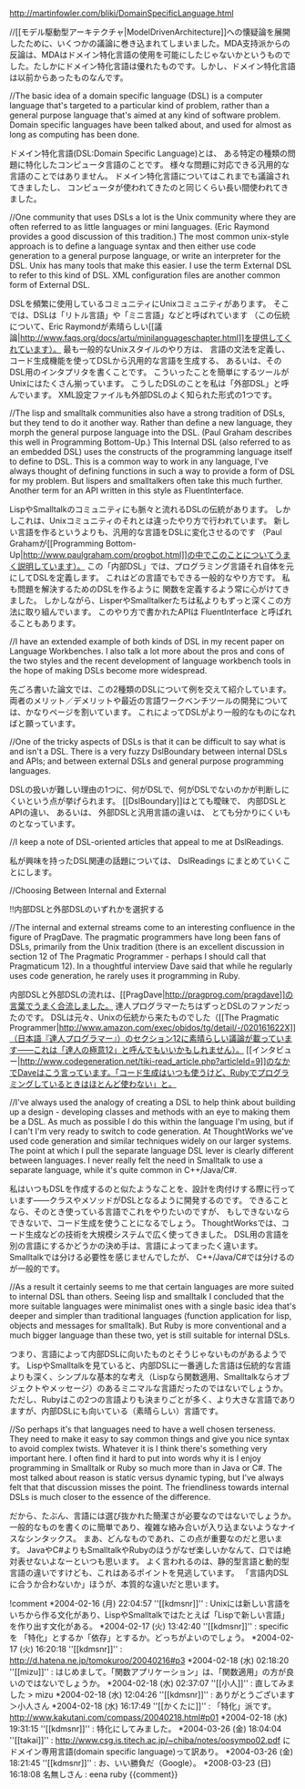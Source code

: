 http://martinfowler.com/bliki/DomainSpecificLanguage.html

//[[モデル駆動型アーキテクチャ|ModelDrivenArchitecture]]への懐疑論を展開したために、いくつかの議論に巻き込まれてしまいました。MDA支持派からの反論は、MDAはドメイン特化言語の使用を可能にしたじゃないかというものでした。たしかにドメイン特化言語は優れたものです。しかし、ドメイン特化言語は以前からあったものなんです。

//The basic idea of a domain specific language (DSL) is a computer language that's targeted to a particular kind of problem, rather than a general purpose language that's aimed at any kind of software problem. Domain specific languages have been talked about, and used for almost as long as computing has been done.

ドメイン特化言語(DSL:Domain Specific Language)とは、
ある特定の種類の問題に特化したコンピュータ言語のことです。
様々な問題に対応できる汎用的な言語のことではありません。
ドメイン特化言語についてはこれまでも議論されてきましたし、
コンピュータが使われてきたのと同じくらい長い間使われてきました。

//One community that uses DSLs a lot is the Unix community where they are often referred to as little languages or mini languages. (Eric Raymond provides a good discussion of this tradition.) The most common unix-style approach is to define a language syntax and then either use code generation to a general purpose language, or write an interpreter for the DSL. Unix has many tools that make this easier. I use the term External DSL to refer to this kind of DSL. XML configuration files are another common form of External DSL.

DSLを頻繁に使用しているコミュニティにUnixコミュニティがあります。
そこでは、DSLは「リトル言語」や「ミニ言語」などと呼ばれています
（この伝統について、Eric Raymondが素晴らしい[[議論|http://www.faqs.org/docs/artu/minilanguageschapter.html]]を提供してくれています）。
最も一般的なUnixスタイルのやり方は、
言語の文法を定義し、コード生成機能を使ってDSLから汎用的な言語を生成する、
あるいは、そのDSL用のインタプリタを書くことです。
こういったことを簡単にするツールがUnixにはたくさん揃っています。
こうしたDSLのことを私は「外部DSL」と呼んでいます。
XML設定ファイルも外部DSLのよく知られた形式の1つです。

//The lisp and smalltalk communities also have a strong tradition of DSLs, but they tend to do it another way. Rather than define a new language, they morph the general purpose language into the DSL. (Paul Graham describes this well in Programming Bottom-Up.) This Internal DSL (also referred to as an embedded DSL) uses the constructs of the programming language itself to define to DSL. This is a common way to work in any language, I've always thought of defining functions in such a way to provide a form of DSL for my problem. But lispers and smalltalkers often take this much further. Another term for an API written in this style as FluentInterface.

LispやSmalltalkのコミュニティにも脈々と流れるDSLの伝統があります。
しかしこれは、Unixコミュニティのそれとは違ったやり方で行われています。
新しい言語を作るというよりも、汎用的な言語をDSLに変化させるのです
（Paul Grahamが[[Programming Bottom-Up|http://www.paulgraham.com/progbot.html]]の中でこのことについてうまく説明しています）。
この「内部DSL」では、プログラミング言語それ自体を元にしてDSLを定義します。
これはどの言語でもできる一般的なやり方です。
私も問題を解決するためのDSLを作るように
関数を定義するよう常に心がけてきました。
しかしながら、LisperやSmalltalkerたちは私よりもずっと深くこの方法に取り組んでいます。
このやり方で書かれたAPIは FluentInterface と呼ばれることもあります。

//I have an extended example of both kinds of DSL in my recent paper on Language Workbenches. I also talk a lot more about the pros and cons of the two styles and the recent development of language workbench tools in the hope of making DSLs become more widespread.

先ごろ書いた論文では、この2種類のDSLについて例を交えて紹介しています。
両者のメリット／デメリットや最近の言語ワークベンチツールの開発については、かなりページを割いています。
これによってDSLがより一般的なものになればと願っています。

//One of the tricky aspects of DSLs is that it can be difficult to say what is and isn't a DSL. There is a very fuzzy DslBoundary between internal DSLs and APIs; and between external DSLs and general purpose programming languages.

DSLの扱いが難しい理由の1つに、何がDSLで、何がDSLでないのかが判断しにくいという点が挙げられます。
[[DslBoundary]]はとても曖昧で、
内部DSLとAPIの違い、
あるいは、
外部DSLと汎用言語の違いは、
とても分かりにくいものとなっています。

//I keep a note of DSL-oriented articles that appeal to me at DslReadings. 

私が興味を持ったDSL関連の話題については、
DslReadings にまとめていくことにします。

//Choosing Between Internal and External

!!内部DSLと外部DSLのいずれかを選択する

//The internal and external streams come to an interesting confluence in the figure of PragDave. The pragmatic programmers have long been fans of DSLs, primarily from the Unix tradition (there is an excellent discussion in section 12 of The Pragmatic Programmer - perhaps I should call that Pragmaticum 12). In a thoughtful interview Dave said that while he regularly uses code generation, he rarely uses it programming in Ruby.

内部DSLと外部DSLの流れは、[[PragDave|http://pragprog.com/pragdave]]の言葉でうまく合流しました。
達人プログラマーたちはずっとDSLのファンだったのです。
DSLは元々、Unixの伝統から来たものでした（[[The Pragmatic Programmer|http://www.amazon.com/exec/obidos/tg/detail/-/020161622X]]（日本語『達人プログラマー』）のセクション12に素晴らしい議論が載っています——これは「達人の極意12」と呼んでもいいかもしれません）。
[[インタビュー|http://www.codegeneration.net/tiki-read_article.php?articleId=9]]のなかでDaveはこう言っています。「コード生成はいつも使うけど、Rubyでプログラミングしているときはほとんど使わない」と。

//I've always used the analogy of creating a DSL to help think about building up a design - developing classes and methods with an eye to making them be a DSL. As much as possible I do this within the language I'm using, but if I can't I'm very ready to switch to code generation. At ThoughtWorks we've used code generation and similar techniques widely on our larger systems. The point at which I pull the separate language DSL lever is clearly different between languages. I never really felt the need in Smalltalk to use a separate language, while it's quite common in C++/Java/C#.

私はいつもDSLを作成するのと似たようなことを、設計を肉付けする際に行っています——クラスやメソッドがDSLとなるように開発するのです。
できることなら、そのとき使っている言語でこれをやりたいのですが、
もしできないならできないで、コード生成を使うことになるでしょう。
ThoughtWorksでは、コード生成などの技術を大規模システムで広く使ってきました。
DSL用の言語を別の言語にするかどうかの決め手は、言語によってまったく違います。
Smalltalkでは分ける必要性を感じませんでしたが、
C++/Java/C#では分けるのが一般的です。

//As a result it certainly seems to me that certain languages are more suited to internal DSL than others. Seeing lisp and smalltalk I concluded that the more suitable languages were minimalist ones with a single basic idea that's deeper and simpler than traditional languages (function application for lisp, objects and messages for smalltalk). But Ruby is more conventional and a much bigger language than these two, yet is still suitable for internal DSLs.

つまり、言語によって内部DSLに向いたものとそうじゃないものがあるようです。
LispやSmalltalkを見ていると、内部DSLに一番適した言語は伝統的な言語よりも深く、シンプルな基本的な考え（Lispなら関数適用、Smalltalkならオブジェクトやメッセージ）のあるミニマルな言語だったのではないでしょうか。
ただし、Rubyはこの2つの言語よりも決まりごとが多く、より大きな言語でありますが、内部DSLにも向いている（素晴らしい）言語です。

//So perhaps it's that languages need to have a well chosen terseness. They need to make it easy to say common things and give you nice syntax to avoid complex twists. Whatever it is I think there's something very important here. I often find it hard to put into words why it is I enjoy programming in Smalltalk or Ruby so much more than in Java or C#. The most talked about reason is static versus dynamic typing, but I've always felt that that discussion misses the point. The friendliness towards internal DSLs is much closer to the essence of the difference.

だから、たぶん、言語には選び抜かれた簡潔さが必要なのではないでしょうか。
一般的なものを書くのに簡単であり、複雑な絡み合いが入り込まないようなナイスなシンタックス。
まあ、どんなものであれ、この点が重要なのだと思います。
JavaやC#よりもSmalltalkやRubyのほうがなぜ楽しいかなんて、口では絶対表せないよなーといつも思います。
よく言われるのは、静的型言語と動的型言語の違いですけども、これはあるポイントを見逃しています。
「言語内DSLに合うか合わないか」ほうが、本質的な違いだと思います。

!comment
*2004-02-16 (月) 22:04:57 ''[[kdmsnr]]'' : Unixには新しい言語をいちから作る文化があり、LispやSmalltalkではたとえば「Lispで新しい言語」を作り出す文化がある。
*2004-02-17 (火) 13:42:40 ''[[kdmsnr]]'' : specific を 「特化」とするか「依存」とするか。どっちがよいのでしょう。
*2004-02-17 (火) 16:20:18 ''[[kdmsnr]]'' : http://d.hatena.ne.jp/tomokuroo/20040216#p3
*2004-02-18 (水) 02:18:20 ''[[mizu]]'' : はじめまして。「関数アプリケーション」は、「関数適用」の方が良いのではないでしょうか。
*2004-02-18 (水) 02:37:07 ''[[小人]]'' : 直してみました > mizu
*2004-02-18 (水) 12:04:26 ''[[kdmsnr]]'' : ありがとうございます＞小人さん
*2004-02-18 (水) 16:17:49 ''[[かくたに]]'' : 「特化」派です。http://www.kakutani.com/compass/20040218.html#p01
*2004-02-18 (水) 19:31:15 ''[[kdmsnr]]'' : 特化にしてみました。
*2004-03-26 (金) 18:04:04 ''[[takai]]'' : http://www.csg.is.titech.ac.jp/~chiba/notes/oosympo02.pdf にドメイン専用言語(domain specific language)って訳あり。
*2004-03-26 (金) 18:21:45 ''[[kdmsnr]]'' : お、いい勝負だ（Google）。
*2008-03-23 (日) 16:18:08 名無しさん : eena ruby
{{comment}}
